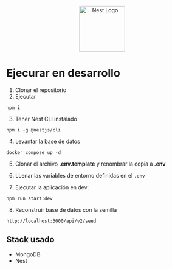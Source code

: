 <p align="center">
  <a href="http://nestjs.com/" target="blank"><img src="https://nestjs.com/img/logo-small.svg" width="120" alt="Nest Logo" /></a>
</p>

# Ejecurar en desarrollo

1. Clonar el repositorio
2. Ejecutar
```
npm i
```
3. Tener Nest CLI instalado
```
npm i -g @nestjs/cli
```
4. Levantar la base de datos
```
docker compose up -d
```
5. Clonar el archivo __.env.template__ y renombrar la copia a __.env__

6. LLenar las variables de entorno definidas en el ```.env```

7. Ejecutar la aplicación en dev:
```
npm run start:dev
```
8. Reconstruir base de datos con la semilla
```
http://localhost:3000/api/v2/seed
```

## Stack usado
* MongoDB
* Nest